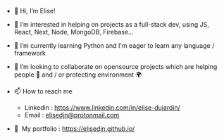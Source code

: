 - 👋  Hi, I’m Elise!

- 👀  I’m interested in helping on projects as a full-stack dev, using JS, React, Next, Node, MongoDB, Firebase...
- 🌱  I’m currently learning Python and I'm eager to learn any language / framework
- 💞️  I’m looking to collaborate on opensource projects which are helping people 🤝 and / or protecting environment 🌍

- 📫  How to reach me
  - Linkedin : https://www.linkedin.com/in/elise-dujardin/
  - Email : elisedjn@protonmail.com
- 🌟  My portfolio : https://elisedjn.github.io/

<!---
elisedjn/elisedjn is a ✨ special ✨ repository because its `README.md` (this file) appears on your GitHub profile.
You can click the Preview link to take a look at your changes.
--->
